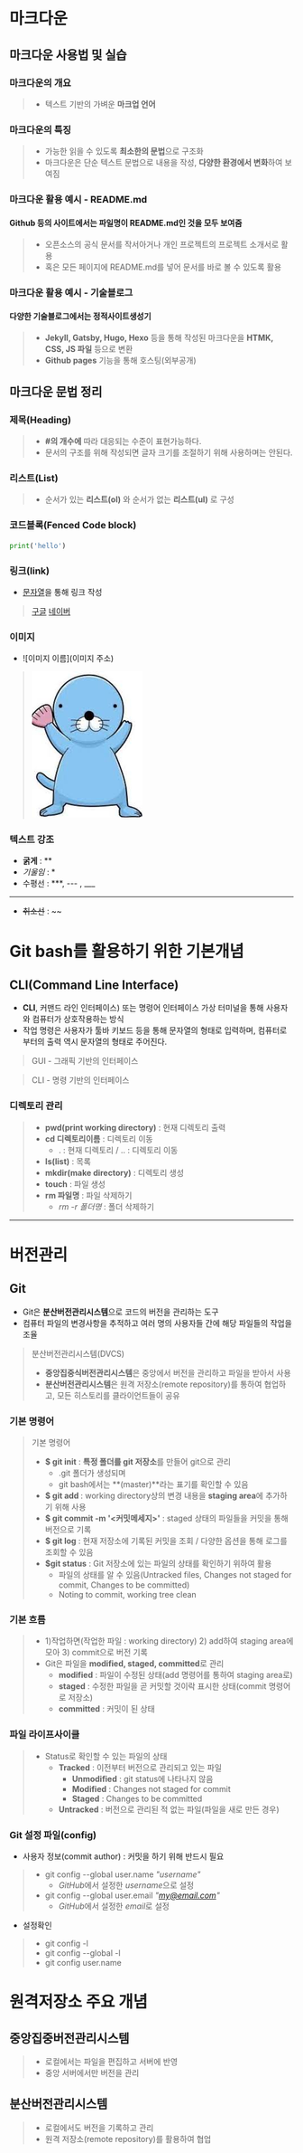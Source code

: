 # 마크다운

## 마크다운 사용법 및 실습

### 마크다운의 개요
> - 텍스트 기반의 가벼운 **마크업 언어**

### 마크다운의 특징
> - 가능한 읽을 수 있도록 **최소한의 문법**으로 구조화
> - 마크다운은 단순 텍스트 문법으로 내용을 작성, **다양한 환경에서 변화**하여 보여짐

### 마크다운 활용 예시 - README.md
 #### Github 등의 사이트에서는 파일명이 **README.md**인 것을 모두 보여줌
>  - 오픈소스의 공식 문서를 작서아거나 개인 프로젝트의 프로젝트 소개서로 활용
>  - 혹은 모든 페이지에 README.md를 넣어 문서를 바로 볼 수 있도록 활용

### 마크다운 활용 예시 - 기술블로그
 #### 다양한 기술블로그에서는 정적사이트생성기
> - **Jekyll, Gatsby, Hugo, Hexo** 등을 통해 작성된 마크다운을 **HTMK, CSS, JS 파일** 등으로 변환
> - **Github pages** 기능을 통해 호스팅(외부공개)

## **마크다운 문법 정리**

### **제목(Heading)**
> - **#의 개수에** 따라 대응되는 수준이 표현가능하다.
> - 문서의 구조를 위해 작성되면 글자 크기를 조절하기 위해 사용하며는 안된다.


### **리스트(List)**
> - 순서가 있는 **리스트(ol)** 와 순서가 없는 **리스트(ul)** 로 구성

### **코드블록(Fenced Code block)**
```python
print('hello')
```

### **링크(link)**
 - [문자열](url)을 통해 링크 작성
 > [구글](https://google.com)
 > [네이버](http://naver.com)

### **이미지**
 - ![이미지 이름](이미지 주소)
 > ![1](1.jpg)

### **텍스트 강조**
 - **굵게** : **
 - *기울임* : *
 - 수평선 : ***, --- , ___
 ***
 - ~~취소선~~ : ~~


# Git bash를 활용하기 위한 기본개념
## CLI(Command Line Interface)
 - **CLI**, 커맨드 라인 인터페이스) 또는 명령어 인터페이스 가상 터미널을 통해 사용자와 컴퓨터가 상호작용하는 방식
 - 작업 명령은 사용자가 툴바 키보드 등을 통해 문자열의 형태로 입력하며, 컴퓨터로부터의 출력 역시 문자열의 형태로 주어진다.
> GUI - 그래픽 기반의 인터페이스 

> CLI - 명령 기반의 인터페이스

### 디렉토리 관리
> - **pwd(print working directory)** : 현재 디렉토리 출력
> - **cd 디렉토리이름** : 디렉토리 이동
>    - . : 현재 디렉토리 / .. : 디렉토리 이동
> - **ls(list)** : 목록
> - **mkdir(make directory)** : 디렉토리 생성
> - **touch** : 파일 생성
> - **rm 파일명** : 파일 삭제하기
>    - *rm -r 폴더명* : 폴더 삭제하기
---
# 버전관리

## Git
 - Git은 **분산버전관리시스템**으로 코드의 버전을 관리하는 도구
 - 컴퓨터 파일의 변경사항을 추적하고 여러 명의 사용자들 간에 해당 파일들의 작업을 조율
> 분산버전관리시스템(DVCS)
> - **중앙집중식버전관리시스템**은 중앙에서 버전을 관리하고 파일을 받아서 사용
> - **분산버전관리시스템**은 원격 저장소(remote repository)를 통하여 협업하고, 모든 히스토리를 클라이언트들이 공유

### 기본 명령어 
 > 기본 명령어
 > - **$ git init** : **특정 폴더를 git 저장소**를 만들어 git으로 관리
 >    - .git 폴더가 생성되며
 >    - git bash에서는 **(master)**라는 표기를 확인할 수 있음
 > - **$ git add <file>** : working directory상의 변경 내용을 **staging area**에 추가하기 위해 사용
 > - **$ git commit -m '<커밋메세지>'** :  staged 상태의 파일들을 커밋을 통해 버전으로 기록
 > - **$ git log** : 현재 저장소에 기록된 커밋을 조회 / 다양한 옵션을 통해 로그를 조회할 수 있음
 > - **$git status** : Git 저장소에 있는 파일의 상태를 확인하기 위하여 활용
 >    - 파일의 상태를 알 수 있음(Untracked files, Changes not staged for commit, Changes to be committed)
 >    - Noting to commit, working tree clean 

### 기본 흐름
> - 1)작업하면(작업한 파일 : working directory) 2) add하여 staging area에 모아 3) commit으로 버전 기록
> - Git은 파일을 **modified, staged, committed**로 관리
>   - **modified** : 파일이 수정된 상태(add 명령어를 통하여 staging area로)
>   - **staged** : 수정한 파일을 곧 커밋할 것이락 표시한 상태(commit 명령어로 저장소)
>   - **committed** : 커밋이 된 상태

### 파일 라이프사이클
> - Status로 확인할 수 있는 파일의 상태
>   - **Tracked** : 이전부터 버전으로 관리되고 있는 파일
>     - **Unmodified** : git status에 나타나지 않음
>     - **Modified** : Changes not staged for commit
>     - **Staged** : Changes to be committed
>   - **Untracked** : 버전으로 관리된 적 없는 파일(파일을 새로 만든 경우)

### Git 설정 파일(config)
- 사용자 정보(commit author) : 커밋을 하기 위해 반드시 필요
> - git config --global user.name *"username"*
>   - *GitHub*에서 설정한 *username*으로 설정
> - git config --global user.email *"my@email.com"*
>   - *GitHub*에서 설정한 *email*로 설정

- 설정확인
> - git config -l
> - git config --global -l
> - git config user.name

# 원격저장소 주요 개념
 ## 중앙집중버전관리시스템
 > - 로컬에서는 파일을 편집하고 서버에 반영
 > - 중앙 서버에서만 버전을 관리

 ## 분산버전관리시스템
 > - 로컬에서도 버전을 기록하고 관리
 > - 원격 저장소(remote repository)를 활용하여 협업